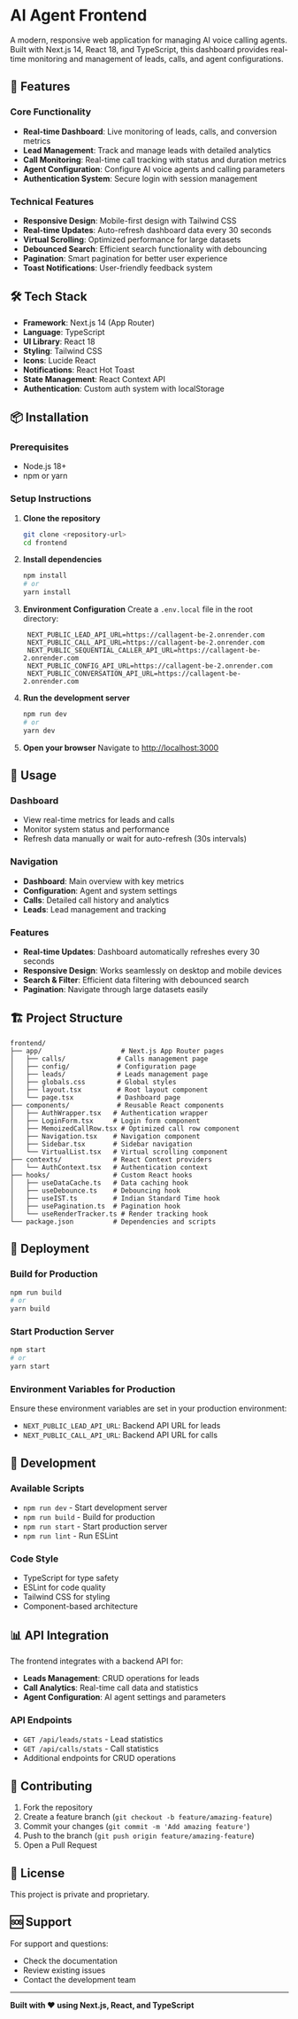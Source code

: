 # AI Agent Frontend

A modern, responsive web application for managing AI voice calling agents. Built with Next.js 14, React 18, and TypeScript, this dashboard provides real-time monitoring and management of leads, calls, and agent configurations.

## 🚀 Features

### Core Functionality
- **Real-time Dashboard**: Live monitoring of leads, calls, and conversion metrics
- **Lead Management**: Track and manage leads with detailed analytics
- **Call Monitoring**: Real-time call tracking with status and duration metrics
- **Agent Configuration**: Configure AI voice agents and calling parameters
- **Authentication System**: Secure login with session management

### Technical Features
- **Responsive Design**: Mobile-first design with Tailwind CSS
- **Real-time Updates**: Auto-refresh dashboard data every 30 seconds
- **Virtual Scrolling**: Optimized performance for large datasets
- **Debounced Search**: Efficient search functionality with debouncing
- **Pagination**: Smart pagination for better user experience
- **Toast Notifications**: User-friendly feedback system

## 🛠 Tech Stack

- **Framework**: Next.js 14 (App Router)
- **Language**: TypeScript
- **UI Library**: React 18
- **Styling**: Tailwind CSS
- **Icons**: Lucide React
- **Notifications**: React Hot Toast
- **State Management**: React Context API
- **Authentication**: Custom auth system with localStorage

## 📦 Installation

### Prerequisites
- Node.js 18+ 
- npm or yarn

### Setup Instructions

1. **Clone the repository**
   ```bash
   git clone <repository-url>
   cd frontend
   ```

2. **Install dependencies**
   ```bash
   npm install
   # or
   yarn install
   ```

3. **Environment Configuration**
   Create a `.env.local` file in the root directory:
   ```env
    NEXT_PUBLIC_LEAD_API_URL=https://callagent-be-2.onrender.com
    NEXT_PUBLIC_CALL_API_URL=https://callagent-be-2.onrender.com
    NEXT_PUBLIC_SEQUENTIAL_CALLER_API_URL=https://callagent-be-2.onrender.com
    NEXT_PUBLIC_CONFIG_API_URL=https://callagent-be-2.onrender.com
    NEXT_PUBLIC_CONVERSATION_API_URL=https://callagent-be-2.onrender.com

   ```

4. **Run the development server**
   ```bash
   npm run dev
   # or
   yarn dev
   ```

5. **Open your browser**
   Navigate to [http://localhost:3000](http://localhost:3000)

## 📱 Usage

### Dashboard
- View real-time metrics for leads and calls
- Monitor system status and performance
- Refresh data manually or wait for auto-refresh (30s intervals)

### Navigation
- **Dashboard**: Main overview with key metrics
- **Configuration**: Agent and system settings
- **Calls**: Detailed call history and analytics
- **Leads**: Lead management and tracking

### Features
- **Real-time Updates**: Dashboard automatically refreshes every 30 seconds
- **Responsive Design**: Works seamlessly on desktop and mobile devices
- **Search & Filter**: Efficient data filtering with debounced search
- **Pagination**: Navigate through large datasets easily

## 🏗 Project Structure

```
frontend/
├── app/                    # Next.js App Router pages
│   ├── calls/             # Calls management page
│   ├── config/            # Configuration page
│   ├── leads/             # Leads management page
│   ├── globals.css        # Global styles
│   ├── layout.tsx         # Root layout component
│   └── page.tsx           # Dashboard page
├── components/            # Reusable React components
│   ├── AuthWrapper.tsx   # Authentication wrapper
│   ├── LoginForm.tsx     # Login form component
│   ├── MemoizedCallRow.tsx # Optimized call row component
│   ├── Navigation.tsx    # Navigation component
│   ├── Sidebar.tsx       # Sidebar navigation
│   └── VirtualList.tsx   # Virtual scrolling component
├── contexts/             # React Context providers
│   └── AuthContext.tsx   # Authentication context
├── hooks/                # Custom React hooks
│   ├── useDataCache.ts   # Data caching hook
│   ├── useDebounce.ts    # Debouncing hook
│   ├── useIST.ts         # Indian Standard Time hook
│   ├── usePagination.ts  # Pagination hook
│   └── useRenderTracker.ts # Render tracking hook
└── package.json          # Dependencies and scripts
```

## 🚀 Deployment

### Build for Production
```bash
npm run build
# or
yarn build
```

### Start Production Server
```bash
npm start
# or
yarn start
```

### Environment Variables for Production
Ensure these environment variables are set in your production environment:
- `NEXT_PUBLIC_LEAD_API_URL`: Backend API URL for leads
- `NEXT_PUBLIC_CALL_API_URL`: Backend API URL for calls

## 🔧 Development

### Available Scripts
- `npm run dev` - Start development server
- `npm run build` - Build for production
- `npm run start` - Start production server
- `npm run lint` - Run ESLint

### Code Style
- TypeScript for type safety
- ESLint for code quality
- Tailwind CSS for styling
- Component-based architecture

## 📊 API Integration

The frontend integrates with a backend API for:
- **Leads Management**: CRUD operations for leads
- **Call Analytics**: Real-time call data and statistics
- **Agent Configuration**: AI agent settings and parameters

### API Endpoints
- `GET /api/leads/stats` - Lead statistics
- `GET /api/calls/stats` - Call statistics
- Additional endpoints for CRUD operations

## 🤝 Contributing

1. Fork the repository
2. Create a feature branch (`git checkout -b feature/amazing-feature`)
3. Commit your changes (`git commit -m 'Add amazing feature'`)
4. Push to the branch (`git push origin feature/amazing-feature`)
5. Open a Pull Request

## 📄 License

This project is private and proprietary.

## 🆘 Support

For support and questions:
- Check the documentation
- Review existing issues
- Contact the development team

---

**Built with ❤️ using Next.js, React, and TypeScript** 
